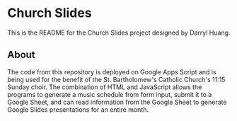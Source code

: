 # Church Slides
This is the README for the Church Slides project designed by Darryl Huang.

## About
The code from this repository is deployed on Google Apps Script and is being used for the benefit of the St. Bartholomew's Catholic Church's 11:15 Sunday choir. The combination of HTML and JavaScript allows the programs to generate a music schedule from form input, submit it to a Google Sheet, and can read information from the Google Sheet to generate Google Slides presentations for an entire month.
